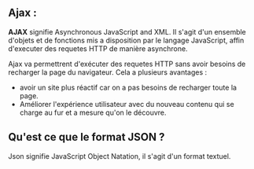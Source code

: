 ## Ajax :

 **AJAX** signifie Asynchronous JavaScript and XML. Il s'agit d'un ensemble d'objets et de fonctions mis a disposition par le langage JavaScript, affin d'executer des requetes HTTP de manière asynchrone. 

 Ajax va permettrent d'exécuter des requetes HTTP sans avoir besoins de recharger la page du navigateur. Cela a plusieurs avantages  :

- avoir un site plus réactif car on a pas besoins de recharger toute la page.
- Améliorer l'expérience utilisateur avec du nouveau contenu qui se charge au fur et a mesure qu'on le découvre.

## Qu'est ce que le format JSON ?

Json signifie JavaScript Object Natation, il s'agit d'un format textuel.
